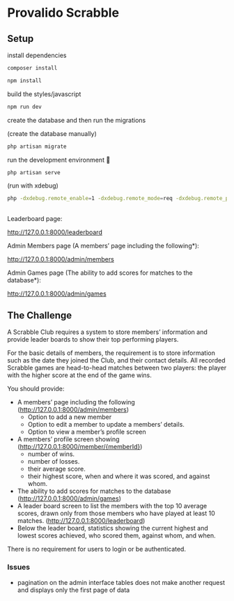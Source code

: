 # Provalido Scrabble

## Setup

install dependencies

```sh
composer install

npm install
```

build the styles/javascript

```sh
npm run dev
```

create the database and then run the migrations

(create the database manually)

```sh
php artisan migrate
```

run the development environment 🚀

```sh
php artisan serve
```

(run with xdebug)

```sh
php -dxdebug.remote_enable=1 -dxdebug.remote_mode=req -dxdebug.remote_port=9000 -dxdebug.remote_host=127.0.0.1 artisan serve
```

##

Leaderboard page:

http://127.0.0.1:8000/leaderboard

Admin Members page (A members’ page including the following*):

http://127.0.0.1:8000/admin/members

Admin Games page (The ability to add scores for matches to the database*):

http://127.0.0.1:8000/admin/games



## The Challenge

A Scrabble Club requires a system to store members’ information and provide leader boards to show
their top performing players.

For the basic details of members, the requirement is to store information such as the date they
joined the Club, and their contact details. All recorded Scrabble games are head-to-head matches
between two players: the player with the higher score at the end of the game wins.

You should provide:
* A members’ page including the following (http://127.0.0.1:8000/admin/members)
    * Option to add a new member
    * Option to edit a member to update a members’ details.
    * Option to view a member’s profile screen
* A members’ profile screen showing (http://127.0.0.1:8000/member/{memberId})
    * number of wins.
    * number of losses.
    * their average score.
    * their highest score, when and where it was scored, and against whom.
* The ability to add scores for matches to the database (http://127.0.0.1:8000/admin/games)
* A leader board screen to list the members with the top 10 average scores, drawn only from
those members who have played at least 10 matches. (http://127.0.0.1:8000/leaderboard)
* Below the leader board, statistics showing the current highest and lowest scores achieved,
who scored them, against whom, and when.

There is no requirement for users to login or be authenticated.


### Issues

* pagination on the admin interface tables does not make another request and displays only the first page of data
